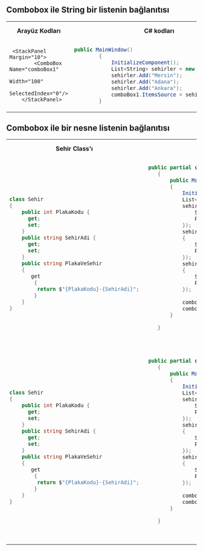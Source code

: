 ## Combobox ile String bir listenin bağlanıtısı ##




<table>
<tr>
<th>
Arayüz Kodları
</th>
  <th>
C# kodları 
</th>
  <th>
Kullanıcı Arayüzü
</th>
</tr>
<tr>
<td>

      
```xaml
 <StackPanel Margin="10">
        <ComboBox Name="comboBox1" 
                  Width="100" 
                  SelectedIndex="0"/>
    </StackPanel>
```

</td>
  <td>

      
```csharp
public MainWindow()
        {
            InitializeComponent();
            List<String> sehirler = new List<string>();
            sehirler.Add("Mersin");
            sehirler.Add("Adana");
            sehirler.Add("Ankara");
            comboBox1.ItemsSource = sehirler;
        }
```

</td>
  <td>

![image](https://user-images.githubusercontent.com/28144917/157974892-723d5472-17d4-4fa2-8133-fd6e1a1c7531.png)

</td>
</tr>
  
  
</table>

## Combobox ile bir nesne  listenin bağlanıtısı ##

  <table>
<tr>
<th>
Sehir Class'ı
</th>
  <th>
C# kodları 
</th>
  <th>
Kullanıcı Arayüzü
</th>
</tr>
<tr>
<td>

      
```csharp
class Sehir
{
    public int PlakaKodu { 
      get; 
      set;
    }
    public string SehirAdi { 
      get; 
      set;
    }
    public string PlakaVeSehir
    {
       get
        {
         return $"{PlakaKodu}-{SehirAdi}";
        }
    }
}
```

</td>
  <td>

      
```csharp
 public partial class MainWindow : Window
    {
        public MainWindow()
        {
            InitializeComponent();
            List<Sehir> sehirler = new List<Sehir>();
            sehirler.Add(new Sehir { 
                SehirAdi="Mersin",
                PlakaKodu=33,
            });
            sehirler.Add(new Sehir
            {
                SehirAdi = "İstanbul",
                PlakaKodu = 34,
            });
            sehirler.Add(new Sehir
            {
                SehirAdi = "İzmir",
                PlakaKodu = 35,
            });
         
            comboBox1.ItemsSource = sehirler;
            comboBox1.DisplayMemberPath = "SehirAdi";
        }

    }

  
```

</td>
  <td>

![image](https://user-images.githubusercontent.com/28144917/157976153-bb02d425-16c6-45b6-ac47-21a92e2c0edb.png)

</td>
</tr>
  
 <tr>
<td>

      
```csharp
class Sehir
{
    public int PlakaKodu { 
      get; 
      set;
    }
    public string SehirAdi { 
      get; 
      set;
    }
    public string PlakaVeSehir
    {
       get
        {
         return $"{PlakaKodu}-{SehirAdi}";
        }
    }
}
```

</td>
  <td>

      
```csharp
 public partial class MainWindow : Window
    {
        public MainWindow()
        {
            InitializeComponent();
            List<Sehir> sehirler = new List<Sehir>();
            sehirler.Add(new Sehir { 
                SehirAdi="Mersin",
                PlakaKodu=33,
            });
            sehirler.Add(new Sehir
            {
                SehirAdi = "İstanbul",
                PlakaKodu = 34,
            });
            sehirler.Add(new Sehir
            {
                SehirAdi = "İzmir",
                PlakaKodu = 35,
            });
         
            comboBox1.ItemsSource = sehirler;
            comboBox1.DisplayMemberPath = "PlakaVeSehir";
        }

    }

  
```

</td>
  <td>

![image](https://user-images.githubusercontent.com/28144917/157976399-f4c050f9-3a4f-4edd-bb96-e8f882b0b1be.png)

</td>
</tr>
</table>

